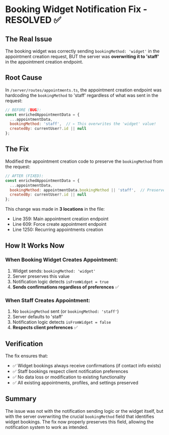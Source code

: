 # Booking Widget Notification Fix - RESOLVED ✅

## The Real Issue
The booking widget was correctly sending `bookingMethod: 'widget'` in the appointment creation request, BUT the server was **overwriting it to 'staff'** in the appointment creation endpoint.

## Root Cause
In `/server/routes/appointments.ts`, the appointment creation endpoint was hardcoding the `bookingMethod` to 'staff' regardless of what was sent in the request:

```javascript
// BEFORE (BUG):
const enrichedAppointmentData = {
  ...appointmentData,
  bookingMethod: 'staff',  // ← This overwrites the 'widget' value!
  createdBy: currentUser?.id || null
};
```

## The Fix
Modified the appointment creation code to preserve the `bookingMethod` from the request:

```javascript
// AFTER (FIXED):
const enrichedAppointmentData = {
  ...appointmentData,
  bookingMethod: appointmentData.bookingMethod || 'staff',  // Preserve widget bookings
  createdBy: currentUser?.id || null
};
```

This change was made in **3 locations** in the file:
- Line 359: Main appointment creation endpoint
- Line 609: Force create appointment endpoint 
- Line 1250: Recurring appointments creation

## How It Works Now

### When Booking Widget Creates Appointment:
1. Widget sends: `bookingMethod: 'widget'`
2. Server preserves this value
3. Notification logic detects `isFromWidget = true`
4. **Sends confirmations regardless of preferences** ✅

### When Staff Creates Appointment:
1. No `bookingMethod` sent (or `bookingMethod: 'staff'`)
2. Server defaults to 'staff'
3. Notification logic detects `isFromWidget = false`
4. **Respects client preferences** ✅

## Verification
The fix ensures that:
- ✅ Widget bookings always receive confirmations (if contact info exists)
- ✅ Staff bookings respect client notification preferences
- ✅ No data loss or modification to existing functionality
- ✅ All existing appointments, profiles, and settings preserved

## Summary
The issue was not with the notification sending logic or the widget itself, but with the server overwriting the crucial `bookingMethod` field that identifies widget bookings. The fix now properly preserves this field, allowing the notification system to work as intended.
